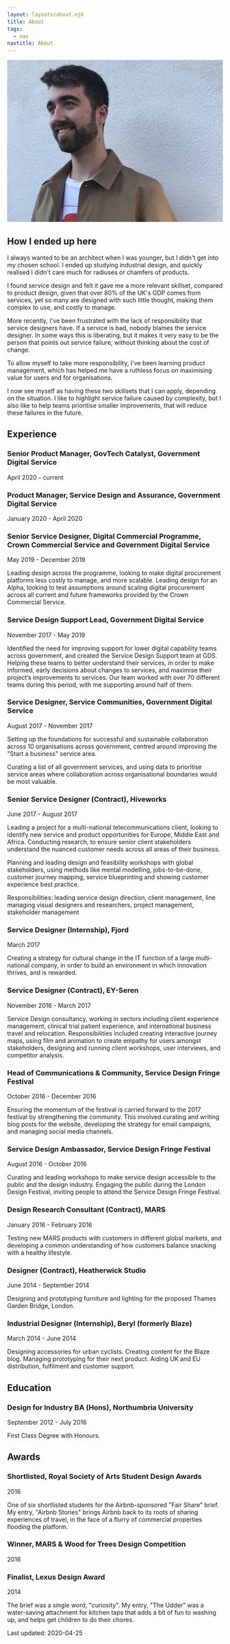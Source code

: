 ```yaml
---
layout: layouts/about.njk
title: About
tags:
  - nav
navtitle: About
---
```

![Portrait of Harry Vos, 2019](/img/harry-vos-portrait-2019.jpg#about-img "harry-vos-portrait-2019")

## How I ended up here

I always wanted to be an architect when I was younger, but I didn't get into my chosen school. I ended up studying industrial design, and quickly realised I didn't care much for radiuses or chamfers of products.

I found service design and felt it gave me a more relevant skillset, compared to product design, given that over 80% of the UK's GDP comes from services, yet so many are designed with such little thought, making them complex to use, and costly to manage.

More recently, I've been frustrated with the lack of responsibility that service designers have. If a service is bad, nobody blames the service designer. In some ways this is liberating, but it makes it very easy to be the person that points out service failure, without thinking about the cost of change.

To allow myself to take more responsibility, I've been learning product management, which has helped me have a ruthless focus on maximising value for users and for organisations.

I now see myself as having these two skillsets that I can apply, depending on the situation. I like to highlight service failure caused by complexity, but I also like to help teams prioritise smaller improvements, that will reduce these failures in the future.

## Experience

### Senior Product Manager, GovTech Catalyst, Government Digital Service

April 2020 - current

### Product Manager, Service Design and Assurance, Government Digital Service

January 2020 - April 2020

### Senior Service Designer, Digital Commercial Programme, Crown Commercial Service and Government Digital Service

May 2019 - December 2019

Leading design across the programme, looking to make digital procurement platforms less costly to manage, and more scalable. Leading design for an Alpha, looking to test assumptions around scaling digital procurement across all current and future frameworks provided by the Crown Commercial Service.

### Service Design Support Lead, Government Digital Service

November 2017 - May 2019

Identified the need for improving support for lower digital capability teams across government, and created the Service Design Support team at GDS. Helping these teams to better understand their services, in order to make informed, early decisions about changes to services, and maximise their project’s improvements to services. Our team worked with over 70 different teams during this period, with me supporting around half of them.

### Service Designer, Service Communities, Government Digital Service

August 2017 - November 2017

Setting up the foundations for successful and sustainable collaboration across 10 organisations across government, centred around improving the "Start a business" service area.

Curating a list of all government services, and using data to prioritise service areas where collaboration across organisational boundaries would be most valuable.

### Senior Service Designer (Contract), Hiveworks

June 2017 - August 2017

Leading a project for a multi-national telecommunications client, looking to identify new service and product opportunities for Europe, Middle East and Africa. Conducting research, to ensure senior client stakeholders understand the nuanced customer needs across all areas of their business.

Planning and leading design and feasibility workshops with global stakeholders, using methods like mental modelling, jobs-to-be-done, customer journey mapping, service blueprinting and showing customer experience best practice.

Responsibilities: leading service design direction, client management, line managing visual designers and researchers, project management, stakeholder management

### Service Designer (Internship), Fjord

March 2017

Creating a strategy for cultural change in the IT function of a large multi-national company, in order to build an environment in which innovation thrives, and is rewarded.

### Service Designer (Contract), EY-Seren

November 2016 - March 2017

Service Design consultancy, working in sectors including client experience management, clinical trial patient experience, and international business travel and relocation. Responsibilities included creating interactive journey maps, using film and animation to create empathy for users amongst stakeholders, designing and running client workshops, user interviews, and competitor analysis.

### Head of Communications & Community, Service Design Fringe Festival

October 2016 - December 2016

Ensuring the momentum of the festival is carried forward to the 2017 festival by strengthening the community. This involved curating and writing blog posts for the website, developing the strategy for email campaigns, and managing social media channels.

### Service Design Ambassador, Service Design Fringe Festival

August 2016 - October 2016

Curating and leading workshops to make service design accessible to the public and the design industry. Engaging the public during the London Design Festival, inviting people to attend the Service Design Fringe Festival.

### Design Research Consultant (Contract), MARS

January 2016 - February 2016

Testing new MARS products with customers in different global markets, and developing a common understanding of how customers balance snacking with a healthy lifestyle.

### Designer (Contract), Heatherwick Studio

June 2014 - September 2014

Designing and prototyping furniture and lighting for the proposed Thames Garden Bridge, London.

### Industrial Designer (Internship), Beryl (formerly Blaze)

March 2014 - June 2014

Designing accessories for urban cyclists. Creating content for the Blaze blog. Managing prototyping for their next product. Aiding UK and EU distribution, fulfilment and customer support.

## Education

### Design for Industry BA (Hons), Northumbria University

September 2012 - July 2016

First Class Degree with Honours.

## Awards

### Shortlisted, Royal Society of Arts Student Design Awards

2016

One of six shortlisted students for the Airbnb-sponsored "Fair Share" brief. My entry, "Airbnb Stories" brings Airbnb back to its roots of sharing experiences of travel, in the face of a flurry of commercial properties flooding the platform.

### Winner, MARS & Wood for Trees Design Competition

2016

### Finalist, Lexus Design Award

2014

The brief was a single word, "curiosity". My entry, "The Udder" was a water-saving attachment for kitchen taps that adds a bit of fun to washing up, and helps get children to do their chores.

Last updated: 2020-04-25
